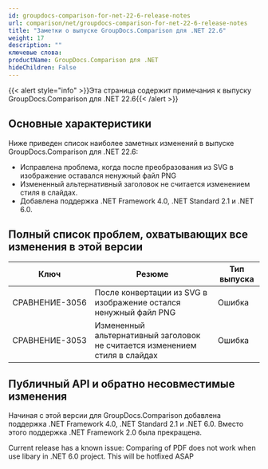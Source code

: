 ```yaml
---
id: groupdocs-comparison-for-net-22-6-release-notes
url: comparison/net/groupdocs-comparison-for-net-22-6-release-notes
title: "Заметки о выпуске GroupDocs.Comparison для .NET 22.6"
weight: 17
description: ""
ключевые слова:
productName: GroupDocs.Comparison для .NET
hideChildren: False
---
```

{{< alert style="info" >}}Эта страница содержит примечания к выпуску GroupDocs.Comparison для .NET 22.6{{< /alert >}}

## Основные характеристики

Ниже приведен список наиболее заметных изменений в выпуске GroupDocs.Comparison для .NET 22.6:

* Исправлена проблема, когда после преобразования из SVG в изображение оставался ненужный файл PNG
* Измененный альтернативный заголовок не считается изменением стиля в слайдах.
* Добавлена поддержка .NET Framework 4.0, .NET Standard 2.1 и .NET 6.0.


## Полный список проблем, охватывающих все изменения в этой версии

| Ключ | Резюме | Тип выпуска |
| --- | --- | --- |
| СРАВНЕНИЕ-3056 | После конвертации из SVG в изображение остался ненужный файл PNG | Ошибка |
| СРАВНЕНИЕ-3053 | Измененный альтернативный заголовок не считается изменением стиля в слайдах | Ошибка |


## Публичный API и обратно несовместимые изменения
Начиная с этой версии для GroupDocs.Comparison добавлена поддержка .NET Framework 4.0, .NET Standard 2.1 и .NET 6.0. Вместо этого поддержка .NET Framework 2.0 была прекращена.

Current release has a known issue: Comparing of PDF does not work when use libary in .NET 6.0 project. This will be hotfixed ASAP
